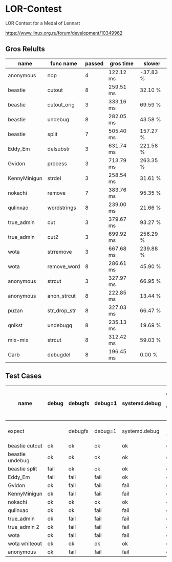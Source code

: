 LOR-Contest
===========

LOR Contest for a Medal of Lennart

https://www.linux.org.ru/forum/development/10349962

Gros Relults
----

name            | func name       | passed  | gros time   | slower      
---             | ---             | ---     | ---         | ---         
anonymous       | nop             |       4 |   122.12 ms |    -37.83 % 
beastie         | cutout          |       8 |   259.51 ms |     32.10 % 
beastie         | cutout_orig     |       3 |   333.16 ms |     69.59 % 
beastie         | undebug         |       8 |   282.05 ms |     43.58 % 
beastie         | split           |       7 |   505.40 ms |    157.27 % 
Eddy_Em         | delsubstr       |       3 |   631.74 ms |    221.58 % 
Gvidon          | process         |       3 |   713.79 ms |    263.35 % 
KennyMinigun    | strdel          |       3 |   258.54 ms |     31.61 % 
nokachi         | remove          |       7 |   383.76 ms |     95.35 % 
qulinxao        | wordstrings     |       8 |   239.00 ms |     21.66 % 
true_admin      | cut             |       3 |   379.67 ms |     93.27 % 
true_admin      | cut2            |       3 |   699.92 ms |    256.29 % 
wota            | strremove       |       3 |   667.68 ms |    239.88 % 
wota            | remove_word     |       8 |   286.61 ms |     45.90 % 
anonymous       | strcut          |       3 |   327.97 ms |     66.95 % 
anonymous       | anon_strcut     |       8 |   222.85 ms |     13.44 % 
puzan           | str_drop_str    |       8 |   327.03 ms |     66.47 % 
qnikst          | undebugq        |       8 |   235.13 ms |     19.69 % 
mix-mix         | strcut          |       8 |   312.42 ms |     59.03 % 
Carb            | debugdel        |       8 |   196.45 ms |      0.00 % 

Test Cases
----------

name | debug | debugfs | debug=1 | systemd.debug | debug 123 debug 456 | debug debugfs debug debug=1 systemd.debug debug
---- | ---- | ---- | ---- | ---- | ---- | ----
expect | | debugfs | debug=1 | systemd.debug | 123 456 | debugfs debug=1 systemd.debug
beastie cutout  | ok   | ok   | ok   | ok   | ok   | ok
beastie undebug | ok   | ok   | ok   | ok   | ok   | ok
beastie split   | fail | ok   | ok   | ok   | ok   | ok
Eddy_Em         | fail | fail | fail | ok   | ok   | fail
Gvidon          | ok   | fail | fail | fail | ok   | fail
KennyMinigun    | ok   | fail | fail | fail | ok   | fail
nokachi         | ok   | ok   | ok   | ok   | ok   | ok
qulinxao        | ok   | ok   | fail | fail | ok   | fail
true_admin      | ok   | fail | fail | fail | ok   | fail
true_admin 2    | ok   | fail | fail | fail | ok   | fail
wota            | ok   | fail | fail | fail | ok   | fail
wota whiteout   | ok   | ok   | ok   | ok   | ok   | ok
anonymous       | ok   | fail | fail | fail | ok   | fail
